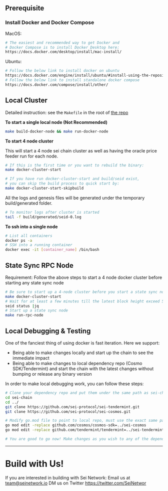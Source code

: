 ## Prerequisite

### Install Docker and Docker Compose
MacOS:
```sh
# The easiest and recommended way to get Docker and
# Docker Compose is to install Docker Desktop here:
https://docs.docker.com/desktop/install/mac-install/
```

Ubuntu:
```sh
# Follow the below link to install docker on ubuntu
https://docs.docker.com/engine/install/ubuntu/#install-using-the-repository
# Follow the below link to install standalone docker compose
https://docs.docker.com/compose/install/other/
```

## Local Cluster

Detailed instruction: see the `Makefile` in the root of [the repo](https://github.com/sei-protocol/sei-chain/blob/main/Makefile)

**To start a single local node (Not Recommended)**

```sh
make build-docker-node && make run-docker-node
```

**To start 4 node cluster**

This will start a 4 node sei chain cluster as well as having the oracle price feeder run for each node.
```sh
# If this is the first time or you want to rebuild the binary:
make docker-cluster-start

# If you have run docker-cluster-start and build/seid exist,
# you can skip the build process to quick start by:
make docker-cluster-start-skipbuild
```
All the logs and genesis files will be generated under the temporary build/generated folder.

```sh
# To monitor logs after cluster is started
tail -f build/generated/seid-0.log
```

**To ssh into a single node**
```sh
# List all containers
docker ps -a
# SSH into a running container
docker exec -it [container_name] /bin/bash
```

## State Sync RPC Node

Requirement: Follow the above steps to start a 4 node docker cluster before starting any state sync node

```sh
# Be sure to start up a 4-node cluster before you start a state sync node
make docker-cluster-start
# Wait for at least a few minutes till the latest block height exceed 500 (this can be changed via app.toml)
seid status |jq
# Start up a state sync node
make run-rpc-node
```

## Local Debugging & Testing
One of the fanciest thing of using docker is fast iteration. Here we support:
- Being able to make changes locally and start up the chain to see the immediate impact
- Being able to make changes to local dependency repo (Cosmo SDK/Tendermint) and start the chain with the latest changes without bumping or release any binary version


In order to make local debugging work, you can follow these steps:
```sh
# Clone your dependency repo and put them under the same path as sei-chain
cd sei-chain
cd ../
git clone https://github.com/sei-protocol/sei-tendermint.git
git clone https://github.com/sei-protocol/sei-cosmos.git

# Modify go.mod file to point to local repo, must use the exact same path as below:
go mod edit -replace github.com/cosmos/cosmos-sdk=../sei-cosmos
go mod edit -replace github.com/tendermint/tendermint=../sei-tendermint

# You are good to go now! Make changes as you wish to any of the dependency repo and run docker to test it out.

```
****



# Build with Us!
If you are interested in building with Sei Network:
Email us at team@seinetwork.io
DM us on Twitter https://twitter.com/SeiNetwor